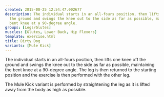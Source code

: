 ```yaml
---
created: 2015-08-25 12:54:47.002677
description: The individual starts in an all-fours position, then lifts one knee off
  the ground and swings the knee out to the side as far as possible, maintaining the
  bent knee at a 90-degree angle.
groups: [Legs/Glutes]
muscles: [Glutes, Lower Back, Hip Flexors]
template: exercise.html
title: Dirty Dog
variants: [Mule Kick]
---
```

The individual starts in an all-fours position, then lifts one knee off the ground and swings the knee out to the side as far as possible, maintaining the bent knee at a 90-degree angle. The leg is then returned to the starting position and the exercise is then performed with the other leg.

The Mule Kick variant is performed by straightening the leg as it is lifted away from the body as high as possible.